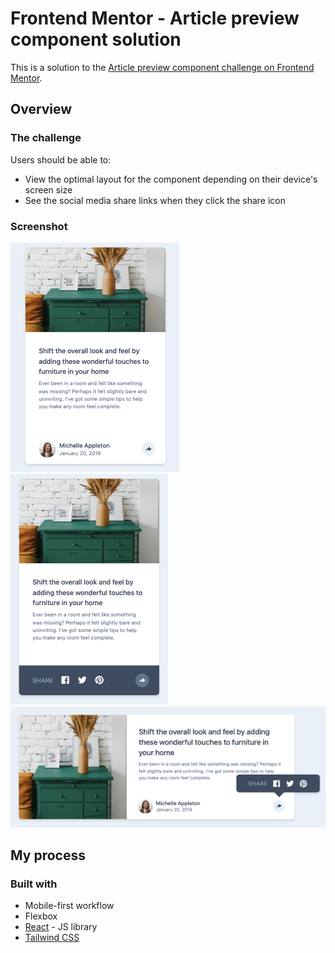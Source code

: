 # Frontend Mentor - Article preview component solution

This is a solution to the [Article preview component challenge on Frontend Mentor](https://www.frontendmentor.io/challenges/article-preview-component-dYBN_pYFT).

## Overview

### The challenge

Users should be able to:

- View the optimal layout for the component depending on their device's screen size
- See the social media share links when they click the share icon

### Screenshot

![Demo1](src/images/demo1.png)
![Demo2](src/images/demo2.png)
![Demo3](src/images/demo3.png)
## My process

### Built with

- Mobile-first workflow
- Flexbox
- [React](https://reactjs.org/) - JS library
- [Tailwind CSS](https://tailwindcss.com/)
